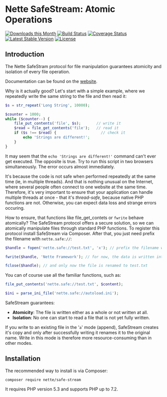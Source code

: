 Nette SafeStream: Atomic Operations
===================================

[![Downloads this Month](https://img.shields.io/packagist/dm/nette/safe-stream.svg)](https://packagist.org/packages/nette/safe-stream)
[![Build Status](https://travis-ci.org/nette/safe-stream.svg?branch=master)](https://travis-ci.org/nette/safe-stream)
[![Coverage Status](https://coveralls.io/repos/github/nette/safe-stream/badge.svg?branch=master)](https://coveralls.io/github/nette/safe-stream?branch=master)
[![Latest Stable Version](https://poser.pugx.org/nette/safe-stream/v/stable)](https://github.com/nette/safe-stream/releases)
[![License](https://img.shields.io/badge/license-New%20BSD-blue.svg)](https://github.com/nette/safe-stream/blob/master/license.md)


Introduction
------------

The Nette SafeStram protocol for file manipulation guarantees atomicity and isolation of every file operation.

Documentation can be found on the [website](https://doc.nette.org/safestream).

Why is it actually good? Let's start with a simple example, where we repeatedly write the same string to the file and then read it:

```php
$s = str_repeat('Long String', 10000);

$counter = 1000;
while ($counter--) {
	file_put_contents('file', $s);       // write it
	$read = file_get_contents('file');   // read it
	if ($s !== $read) {                    // check it
		echo 'Strings are different!';
	}
}
```

It may seem that the `echo 'Strings are different!'` command can't ever get executed. The opposite is true. Try to run this script in
two browsers simultaneously. The error occurs almost immediately.

It's because the code is not safe when performed repeatedly at the same time (ie, in multiple threads). And that is nothing unusual
on the Internet, where several people often connect to one website at the same time. Therefore, it's very important to ensure
that your application can handle multiple threads at once - that it's *thread-safe*, because native PHP functions are not.
Otherwise, you can expect data loss and strange errors occuring.

How to ensure, that functions like file_get_contets or `fwrite` behave atomically? The SafeStream protocol offers a secure solution,
so we can atomically manipulate files through standard PHP functions. To register this protocol install SafeStream via Composer.
After that, you just need prefix the filename with `nette.safe://`:

```php
$handle = fopen('nette.safe://test.txt', 'x'); // prefix the filename with nette.safe://

fwrite($handle, 'Nette Framework'); // for now, the data is written into a temporary file

fclose($handle); // and only now the file is renamed to test.txt
```

You can of course use all the familiar functions, such as:

```php
file_put_contents('nette.safe://test.txt', $content);

$ini = parse_ini_file('nette.safe://autoload.ini');
```

SafeStream guarantees:

- **Atomicity**: The file is written either as a whole or not written at all.
- **Isolation**: No one can start to read a file that is not yet fully written.

If you write to an existing file in the '`a`' mode (append), SafeStream creates it's copy and only after successfully writing it
renames it to the original name. Write in this mode is therefore more resource-consuming than in other modes.


Installation
------------

The recommended way to install is via Composer:

```
composer require nette/safe-stream
```

It requires PHP version 5.3 and supports PHP up to 7.2.
